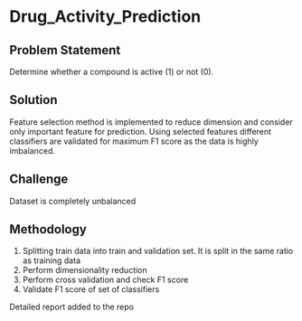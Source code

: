 # Drug_Activity_Prediction

## Problem Statement

Determine whether a compound is active (1) or not (0).

## Solution

Feature selection method is implemented to reduce dimension and consider only important
feature for prediction. Using selected features different classifiers are validated for maximum F1
score as the data is highly imbalanced.

## Challenge

Dataset is completely unbalanced

## Methodology
1.	Splitting train data into train and validation set. It is split in the same ratio as training data 
2.	Perform dimensionality reduction
3.	Perform cross validation and check F1 score
4.	Validate F1 score of set of classifiers 

Detailed report added to the repo

